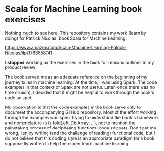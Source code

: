 # Scala for Machine Learning book exercises

Nothing much to see here. This repository contains my work (learn by doing) for Patrick Nicolas' book Scala for Machine Learning.

https://www.amazon.com/Scala-Machine-Learning-Patrick-Nicolas/dp/1783558741

I **stopped** working on the exercises in the book for reasons outlined in my product review:

The book served me as an adequate reference on the beginning of my journey to learn machine learning. At the time, I was using Spark. The code examples in that context of Spark are not useful. Later (once there was no time crunch), I decided that it might be helpful to work through the book's code snippet.

My observation is that the code examples in the book serve only to document the accompanying GitHub repository. Most of the effort working through the examples was spent trying to understand the book's framework and nomenclature (:/ is foldLeft, DblArray, ...), not to mention the painstaking process of deciphering functional code snippets. Don't get me wrong, I enjoy writing (and the challenge of reading) functional code, but I do not believe that this coding style is an appropriate paradigm for a book supposedly written to help the reader learn machine learning.
